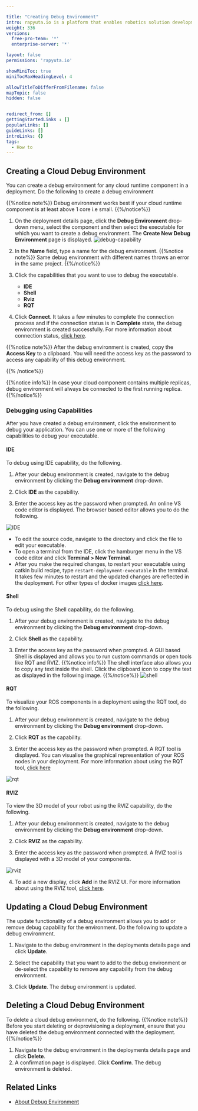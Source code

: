 ```yaml
---

title: "Creating Debug Environment"
intro: rapyuta.io is a platform that enables robotics solution development by providing the necessary software infrastructure and facilitating the interaction between multiple stakeholders who contribute to the solution development.
weight: 336
versions:
  free-pro-team: '*'
  enterprise-server: '*'

layout: false
permissions: 'rapyuta.io'

showMiniToc: true
miniTocMaxHeadingLevel: 4

allowTitleToDifferFromFilename: false
mapTopic: false
hidden: false


redirect_from: []
gettingStartedLinks : []
popularLinks: []
guideLinks: []
introLinks: {}
tags:
  - How to
---
```



## Creating a Cloud Debug Environment

You can create a debug environment for any cloud runtime component in a deployment. Do the following to create a debug environment

{{%notice note%}}
Debug environment works best if your cloud runtime component is at least above 1 core i.e small.
{{%/notice%}}

1. On the deployment details page, click the **Debug Environment** drop-down menu, select the component and then select the executable for which you want to create a debug environment. The **Create New Debug Environment** page is displayed.
![debug-capability](/images/core-concepts/deployments/create-debug-env.png?classes=border,shadow&width=25pc)

3. In the **Name** field, type a name for the debug environment.
{{%notice note%}}
Same debug environment with different names throws an error  in the same project.
{{%/notice%}}

4. Click the capabilities that you want to use to debug the executable.

    * **IDE**
    * **Shell**
    * **Rviz**
    * **RQT**

5. Click **Connect**. It takes a few minutes to complete the connection process and if the connection status is in **Complete** state, the debug environment is created successfully. For more information about connection status, [click here](/5_deep-dives/52_software-development/529_debug-environment/#connection-status-of-a-debug-environment).

  {{%notice note%}}
  After the debug environment is created, copy the **Access Key** to a clipboard. You will need the access key as the password to access any capability of this debug environment.

  {{% /notice%}}

  {{%notice info%}}
  In case your cloud component contains multiple replicas, debug environment will always be connected to the first running replica.
  {{%/notice%}}

### Debugging using Capabilities

After you have created a debug environment, click the environment to debug your application. You can use one or more of the following capabilities to debug your executable. 

#### IDE
To debug using IDE capability, do the following.

1. After your debug environment is created, navigate to the debug environment by clicking the **Debug environment** drop-down.

2. Click **IDE** as the capability.

3. Enter the access key as the password when prompted. An online VS code editor is displayed. The browser based editor allows you to do the following.

![IDE](/images/core-concepts/deployments/ide.png?classes=border,shadow&width=50pc)
  * To edit the source code, navigate to the directory and click the file to edit your executable.
  * To open a terminal from the IDE, click the hamburger menu in the VS code editor and click **Terminal > New Terminal**.
  * After you make the required changes, to restart your executable using catkin build recipe, type `restart-deployment-executable` in the terminal. It takes few minutes to restart and the updated changes are reflected in the deployment. For other types of docker images [click here](/5_deep-dives/52_software-development/529_debug-environment/#docker-image-support-for-debug-environment).
  
#### Shell
To debug using the Shell capability, do the following.

1. After your debug environment is created, navigate to the debug environment by clicking the **Debug environment** drop-down.

2. Click **Shell** as the capability.

3. Enter the access key as the password when prompted. A GUI based Shell is displayed and allows you to run custom commands or open tools like RQT and RVIZ.
{{%notice info%}}
The shell interface also allows you to copy any text inside the shell. Click the clipboard icon to copy the text as displayed in the following image.
{{%/notice%}}
![shell](/images/core-concepts/deployments/shell.png?classes=border,shadow&width=50pc)

#### RQT
To visualize your ROS components in a deployment using the RQT tool, do the following.

1. After your debug environment is created, navigate to the debug environment by clicking the **Debug environment** drop-down.

2. Click **RQT** as the capability.

3. Enter the access key as the password when prompted. A RQT tool is displayed. You can visualise the graphical representation of your ROS nodes in your deployment. For more information about using the RQT tool, [click here](http://wiki.ros.org/rqt)

![rqt](/images/core-concepts/deployments/rqt.png?classes=border,shadow&width=50pc)
 

#### RVIZ
To view the 3D model of your robot using the RVIZ capability, do the following.

1. After your debug environment is created, navigate to the debug environment by clicking the **Debug environment** drop-down.

2. Click **RVIZ** as the capability.

3. Enter the access key as the password when prompted. A RVIZ tool is displayed with a 3D model of your components.

![rviz](/images/core-concepts/deployments/rviz.png?classes=border,shadow&width=50pc)
 
4. To add a new display, click **Add** in the RVIZ UI. For more information about using the RVIZ tool, [click here](http://wiki.ros.org/rviz/UserGuide).

## Updating a Cloud Debug Environment

The update functionality of a debug environment allows you to add or remove debug capability for the environment. Do the following to update a debug environment.

1. Navigate to the debug environment in the deployments details page and click **Update**.

2. Select the capability that you want to add to the debug environment or de-select the capability to remove any capability from the debug environment. 

3. Click **Update**. The debug environment is updated.

## Deleting a Cloud Debug Environment

To delete a cloud debug environment, do the following.
{{%notice note%}}
Before you start deleting or deprovisioning a deployment, ensure that you have deleted the debug environment connected with the deployment.
{{%/notice%}}

1. Navigate to the debug environment in the deployments details page and click **Delete**.
2. A confirmation page is displayed. Click **Confirm**. The debug environment is deleted.

## Related Links
* [About Debug Environment](/5_deep-dives/52_software-development/529_debug-environment/)

